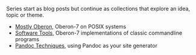 
Series start as blog posts but continue as collections
that explore an idea, topic or theme.

+ [Mostly Oberon](mostly-oberon.html), Oberon-7 on POSIX systems
+ [Software Tools](software-tools.html), Oberon-7 implementations of classic commandline programs
+ [Pandoc Techniques](pandoc-techniques.html), using Pandoc as your site generator 

